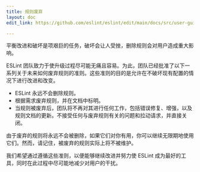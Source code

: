 ```yaml
---
title: 规则废弃
layout: doc
edit_link: https://github.com/eslint/eslint/edit/main/docs/src/user-guide/rule-deprecation.md

---
```


平衡改进和破坏是项艰巨的任务，破坏会让人受挫，删除规则会对用户造成重大影响。

ESLint 团队致力于使升级过程尽可能无痛且容易。为此，团队已经批准了以下一系列关于未来如何废弃规则的准则。这些准则的目的是允许在不破坏现有配置的情况下进行改进和改变。

* ESLint 永远不会删除规则。
* 根据需求废弃规则，并在文档中标明。
* 当规则被废弃后，团队将不再对其进行任何工作，包括错误修复、增强，以及规则文档的更新。不接受任何与废弃规则有关的问题和拉动请求，并直接关闭。

由于废弃的规则将永远不会被删除，如果它们对你有用，你可以继续无限期地使用它们。然而，请记住，被废弃的规则实际上将不被维护。

我们希望通过遵循这些准则，以便能够继续改进并努力使 ESLint 成为最好的工具，同时在此过程中尽可能地减少对用户的干扰。
